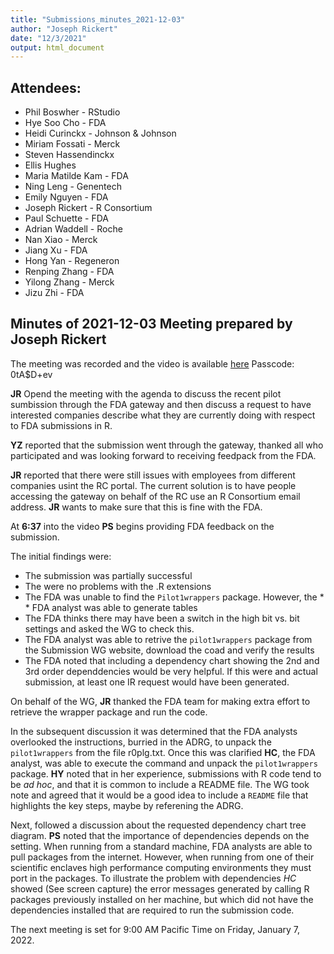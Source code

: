 ```yaml
---
title: "Submissions_minutes_2021-12-03"
author: "Joseph Rickert"
date: "12/3/2021"
output: html_document
---
```


## Attendees:
* Phil Boswher - RStudio
* Hye Soo Cho - FDA
* Heidi Curinckx - Johnson & Johnson
* Miriam Fossati - Merck
* Steven Hassendinckx
* Ellis Hughes
* Maria Matilde Kam - FDA
* Ning Leng - Genentech
* Emily Nguyen - FDA
* Joseph Rickert - R Consortium
* Paul Schuette - FDA
* Adrian Waddell - Roche
* Nan Xiao - Merck
* Jiang Xu - FDA
* Hong Yan - Regeneron
* Renping Zhang - FDA
* Yilong Zhang - Merck
* Jizu Zhi - FDA

## Minutes of 2021-12-03 Meeting prepared by Joseph Rickert

The meeting was recorded and the video is available [here](https://rstudio.zoom.us/rec/share/TPhUmx-9fsnaF8ZWkGqSXGgTqIZAuDy8Fvli182eRysycU5WPOse7kOzagdRU7Lh.acdswWFSSBr7m0K0) Passcode: 0tA$D+ev

**JR** Opend the meeting with the agenda to discuss the recent pilot sumbission through the FDA gateway and then discuss a request to have interested companies describe what they are currently doing with respect to FDA submissions in R.

**YZ** reported that the submission went through the gateway, thanked all who participated and was looking forward to receiving feedpack from the FDA.

**JR** reported that there were still issues with employees from different companies usint the RC portal. The current solution is to have people accessing the gateway on behalf of the RC use an R Consortium email address. **JR** wants to make sure that this is fine with the FDA.

At **6:37** into the video **PS** begins providing FDA feedback on the submission.

The initial findings were: 

* The submission was partially successful
* The were no problems with the .R extensions
* The FDA was unable to find the `Pilot1wrappers` package. However, the * * FDA analyst was able to generate tables
* The FDA thinks there may have been a switch in the high bit vs. bit settings and asked the WG to check this.
* The FDA analyst was able to retrive the `pilot1wrappers` package from the Submission WG website, download the coad and verify the results
* The FDA noted that including a dependency chart showing the 2nd and 3rd order dependdencies would be very helpful.
If this were and actual submission, at least one IR request would have been generated.

On behalf of the WG, **JR** thanked the FDA team for making extra effort to retrieve the wrapper package and run the code.

In the subsequent discussion it was determined that the FDA analysts overlooked the instructions, burried in the ADRG, to unpack the `pilot1wrappers` from the file r0plg.txt. Once this was clarified **HC**, the FDA analyst, was able to execute the command and unpack the `pilot1wrappers` package. **HY** noted that in her experience, submissions with R code tend to be *ad hoc*, and that it is common to include a README file. The WG took note and agreed that it would be a good idea to include a `README` file that highlights the key steps, maybe by referening the ADRG.

Next, followed a discussion about the requested dependency chart tree diagram. **PS** noted that the importance of dependencies depends on the setting. When running from a standard machine, FDA analysts are able to pull packages from the internet. However, when running from one of their scientific enclaves high performance computing environments they must port in the packages. To illustrate the problem with dependencies *HC* showed (See screen capture) the error messages generated by calling R packages previously installed on her machine, but which did not have the dependencies installed that are required to run the submission code. 


The next meeting is set for 9:00 AM Pacific Time on Friday, January 7, 2022.